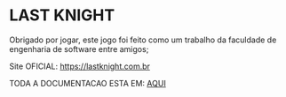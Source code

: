 # LAST KNIGHT
Obrigado por jogar, este jogo foi feito como um trabalho da faculdade de engenharia de software entre amigos;

Site OFICIAL:
https://lastknight.com.br

TODA A DOCUMENTACAO ESTA EM:
[AQUI](https://docs.google.com/document/d/1P9X8Ier3VZiO6qundvVDGcqjjBD9SLyK/edit?usp=sharing&ouid=105659326231880680439&rtpof=true&sd=true)